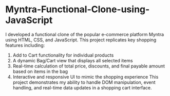 # Myntra-Functional-Clone-using-JavaScript

I developed a functional clone of the popular e-commerce platform Myntra using HTML, CSS, and JavaScript. This project replicates key shopping features including:
1) Add to Cart functionality for individual products
2) A dynamic Bag/Cart view that displays all selected items
3) Real-time calculation of total price, discounts, and final payable amount based on items in the bag
4) Interactive and responsive UI to mimic the shopping experience
This project demonstrates my ability to handle DOM manipulation, event handling, and real-time data updates in a shopping cart interface.
